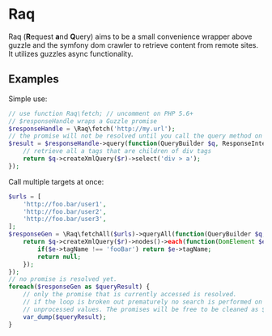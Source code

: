 # Raq


Raq (**R**equest **a**nd **Q**uery) aims to be a small convenience wrapper above guzzle and the symfony dom crawler 
to retrieve content from remote sites. It utilizes guzzles async functionality.

## Examples
Simple use: 

```php
// use function Raq\fetch; // uncomment on PHP 5.6+
// $responseHandle wraps a Guzzle promise
$responseHandle = \Raq\fetch('http://my.url');
// the promise will not be resolved until you call the query method on wrapper
$result = $responseHandle->query(function(QueryBuilder $q, ResponseInterface $r) {
	// retrieve all a tags that are children of div tags
	return $q->createXmlQuery($r)->select('div > a');
});
```

Call multiple targets at once:
```php
$urls = [
	'http://foo.bar/user1',
    'http://foo.bar/user2',
    'http://foo.bar/user3',
];
$responseGen = \Raq\fetchAll($urls)->queryAll(function(QueryBuilder $q, ResponseInterface $r) {
	return $q->createXmlQuery($r)->nodes()->each(function(DomElement $e) {
    	if($e->tagName !== 'fooBar') return $e->tagName;
        return null;
    });
});
// no promise is resolved yet.
foreach($responseGen as $queryResult) {
	// only the promise that is currently accessed is resolved.
    // if the loop is broken out prematurely no search is performed on yet
    // unprocessed values. The promises will be free to be cleaned as $responseGen goes out of scope
    var_dump($queryResult);
}
```
